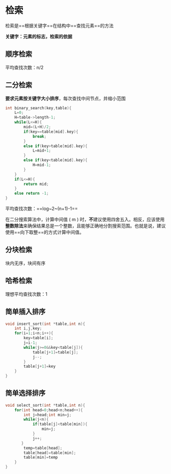 # 检索

检索是==根据关键字==在结构中==查找元素==的方法

**关键字：元素的标志，检索的依据**

## 顺序检索

平均查找次数：n/2

## 二分检索

**要求元素按关键字大小排序**，每次查找中间节点，并缩小范围

~~~ c
int binary_search(key,table){
    L=0;
    H=table->length-1;
    while(L<=H){
        mid=(L+H)/2;
        if(key==table[mid].key){
            break;
        }
        else if(key>table[mid].key){
            L=mid+1;
        }
        else if(key<table[mid].key){
            H=mid-1;
        }
    }
    if(L<=H){
        return mid;
    }
    else return -1;
}
~~~

平均查找次数：==log~2~(n+1)-1==

在二分搜索算法中，计算中间值 ( m ) 时，**不**建议使用四舍五入。相反，应该使用**整数除法**来确保结果总是一个整数，且能够正确地分割搜索范围。也就是说，建议使用==向下取整==的方式计算中间值。

## 分块检索

块内无序，块间有序

## 哈希检索

理想平均查找次数：1

## 简单插入排序

~~~ c
void insert_sort(int *table,int n){
    int i,j,key;
    for(i=1;i<n;i++){
        key=table[i];
        j=i-1;
        while(j>=0&&key<table[j]){
            table[j+1]=table[j];
            j--;
        }
        table[j+1]=key
    }
}
~~~

## 简单选择排序

~~~ c
void select_sort(int *table,int n){
    for(int head=0;head<n;head++){
        int j=head;int min=j;
        while(j<n){
            if(table[j]<table[min]){
                min=j;
            }
            j++;
       }
        temp=table[head];
        table[head]=table[min];
        table[min]=temp
    }
}
~~~

